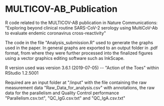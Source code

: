 # MULTICOV-AB_Publication
R code related to the MULTICOV-AB publication in Nature Communications:
"Exploring beyond clinical routine SARS-CoV-2 serology using MultiCoV-Ab to evaluate endemic coronavirus cross-reactivity"

The code in the file "Analysis_submission.R" used to generate the graphs used in the paper.
In general graphs are exported to an output folder in .pdf format, 
from where they were further processed into the finalized figures using a vector graphics editing software such as InkScape.

R version used was version 3.6.1 (2019-07-05) -- "Action of the Toes" within RStudio 1.2.5001

Required are an input folder at "/input" with the file containing the raw measurement data 
"Raw_Data_for_analysis.csv" with annotations, the raw data for the parallelism and Quality Control performance 
"Parallelism.csv.txt", "QC_IgG.csv.txt" and "QC_IgA.csv.txt"

